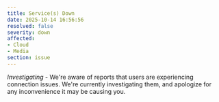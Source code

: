 ```yaml
---
title: Service(s) Down
date: 2025-10-14 16:56:56
resolved: false
severity: down
affected:
- Cloud
- Media
section: issue
---
```


*Investigating* - We're aware of reports that users are experiencing connection issues. We're currently investigating them, and apologize for any inconvenience it may be causing you.
